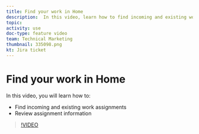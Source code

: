 ```yaml
---
title: Find your work in Home
description:  In this video, learn how to find incoming and existing work assignments and review assignment information  .
topic:
activity: use
doc-type: feature video
team: Technical Marketing
thumbnail: 335098.png
kt: Jira ticket
---
```

# Find your work in Home

In this video, you will learn how to:

* Find incoming and existing work assignments
* Review assignment information 

>[!VIDEO](https://video.tv.adobe.com/v/335098/?quality=12)
